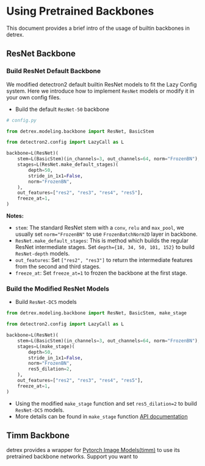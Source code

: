 # Using Pretrained Backbones
This document provides a brief intro of the usage of builtin backbones in detrex.

## ResNet Backbone
### Build ResNet Default Backbone
We modified detectron2 default builtin ResNet models to fit the Lazy Config system. Here we introduce how to implement `ResNet` models or modify it in your own config files.

- Build the default `ResNet-50` backbone

```python
# config.py

from detrex.modeling.backbone import ResNet, BasicStem

from detectron2.config import LazyCall as L

backbone=L(ResNet)(
    stem=L(BasicStem)(in_channels=3, out_channels=64, norm="FrozenBN"),
    stages=L(ResNet.make_default_stages)(
        depth=50,
        stride_in_1x1=False,
        norm="FrozenBN",
    ),
    out_features=["res2", "res3", "res4", "res5"],
    freeze_at=1,
)
```
**Notes:**
- `stem`: The standard ResNet stem with a `conv`, `relu` and `max_pool`, we usually set `norm="FrozenBN"` to use `FrozenBatchNorm2D` layer in backbone.
- `ResNet.make_default_stages`: This is method which builds the regular ResNet intermediate stages. Set `depth={18, 34, 50, 101, 152}` to build `ResNet-depth` models.
- `out_features`: Set `["res2", "res3"]` to return the intermediate features from the second and third stages.
- `freeze_at`: Set `freeze_at=1` to frozen the backbone at the first stage.

### Build the Modified ResNet Models
- Build `ResNet-DC5` models

```python
from detrex.modeling.backbone import ResNet, BasicStem, make_stage

from detectron2.config import LazyCall as L

backbone=L(ResNet)(
    stem=L(BasicStem)(in_channels=3, out_channels=64, norm="FrozenBN"),
    stages=L(make_stage)(
        depth=50,
        stride_in_1x1=False,
        norm="FrozenBN",
        res5_dilation=2,
    ),
    out_features=["res2", "res3", "res4", "res5"],
    freeze_at=1,
)
```
- Using the modified `make_stage` function and set `res5_dilation=2` to build `ResNet-DC5` models.
- More details can be found in `make_stage` function [API documentation]()


## Timm Backbone
detrex provides a wrapper for [Pytorch Image Models(timm)](https://github.com/rwightman/pytorch-image-models) to use its pretrained backbone networks. Support you want to 
